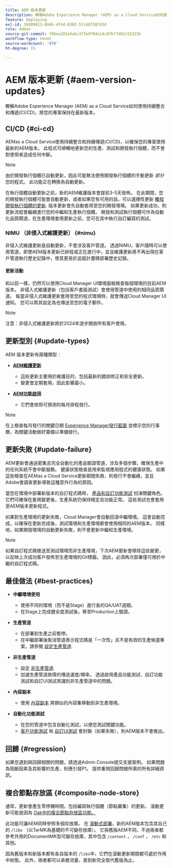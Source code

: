 ```yaml
---
title: AEM 版本更新
description: 瞭解Adobe Experience Manager (AEM) as a Cloud Service如何使用持續整合和傳遞(CI/CD)，將您的專案保持在最新版本。
feature: Deploying
exl-id: 36989913-69db-4f4d-8302-57c60f387d3d
role: Admin
source-git-commit: f66ea281e6abc373e9704e14c97b77d82c55323b
workflow-type: tm+mt
source-wordcount: '970'
ht-degree: 1%

---
```



# AEM 版本更新 {#aem-version-updates}

瞭解Adobe Experience Manager (AEM) as a Cloud Service如何使用持續整合和傳遞(CI/CD)，將您的專案保持在最新版本。

## CI/CD {#ci-cd}

AEMas a Cloud Service使用持續整合和持續傳遞(CI/CD)，以確保您的專案使用最新的AEM版本。 此程式可順暢地更新您的生產、測試和開發執行個體，而不會對使用者造成任何中斷。

>[!NOTE]
> 由於開發執行個體已自動更新，因此可能無法使用開發執行個體的手動更新 _部分_ 您的程式。 此功能正在轉換為自動更新。

在執行個體自動更新之前，新的AEM維護版本會提前3-5天發佈。 在此期間，您的開發執行個體可能會自動更新，或者如果您有可用的話，可以選擇性更新 [觸發開發執行個體的更新](/help/implementing/cloud-manager/manage-environments.md#updating-dev-environment). 版本更新會先自動套用至您的開發環境。 如果更新成功，則更新流程會繼續進行您的中繼和生產執行個體。 開發和測試執行個體可作為自動化品質閘道，在生產環境套用更新之前，您可在其中執行自訂編寫的測試。

### NIMU （非侵入式維護更新） {#nimu}

非侵入式維護更新是自動更新，不會涉及客戶管道。
透過NIMU，客戶隨時可以使用管道，即使AEM版本更新已排程或正在進行中，並且維護更新將不再出現在客戶管道執行歷史記錄中，使其更易於追蹤計畫碼部署歷史記錄。

#### 更新活動

和以前一樣，仍然可以使用Cloud Manager UI環境面板檢查每個環境的目前AEM版本。 非侵入式維護更新（包括客戶書面測試）會使用管道中使用的相同品質閘道。
每當非侵入式維護更新套用至您的程式環境時，就會傳送Cloud Manager UI通知。 您可以將其設定為也傳送至您的電子郵件。

>[!NOTE]
>
> 注意：非侵入式維護更新將於2024年逐步開放所有客戶使用。


## 更新型別 {#update-types}

AEM 版本更新有兩種類型：

* [**AEM維護更新**](/help/release-notes/maintenance/latest.md)

   * 這些更新主要用於維護目的，包括最新的錯誤修正和安全更新。
   * 變更會定期套用，因此影響最小。

* [**AEM功能啟用**](/help/release-notes/release-notes-cloud/release-notes-current.md)

   * 它們會依照可預測的每月排程發行。

>[!NOTE]
>
> 在上檢查每月發行的關鍵日期 [Experience Manager發行藍圖](https://experienceleague.adobe.com/zh-hant/docs/experience-manager-release-information/aem-release-updates/update-releases-roadmap.html?lang=zh-Hant#aem-as-cloud-service) 並標示您的行事曆，為關鍵活動做好籌備以準備發行。

## 更新失敗 {#update-failure}

AEM更新會通過密集且完全自動化的產品驗證管道，涉及多個步驟，確保生產中的任何系統不會中斷服務。 健康狀態檢查是用來監視應用程式的健康狀態。 如果這些檢查在AEMas a Cloud Service更新期間失敗，則發行不會繼續，並且Adobe會調查更新導致這種意外行為的原因。

當您在環境中部署新版本的自訂程式碼時， [產品和自訂功能測試](/help/implementing/cloud-manager/overview-test-results.md#functional-testing) 扮演關鍵角色。 它們可確保在套用變更後，生產系統仍保持穩定且功能正常。 這些測試也會套用至AEM版本更新程式。

如果對生產環境的更新失敗，Cloud Manager會自動回滾中繼環境。 這會自動完成，以確保在更新完成後，測試環境和生產環境都會使用相同的AEM版本。
同樣地，如果開發環境的自動更新失敗，則不會更新中繼和生產環境。

>[!NOTE]
>
>如果自訂程式碼推送至測試環境而非生產環境，下次AEM更新會移除這些變更，以反映上次成功客戶發佈至生產環境的Git標籤。 因此，必須再次部署僅可用於中繼的自訂程式碼。

## 最佳做法 {#best-practices}

* **中繼環境使用**
   * 使用不同的環境（而不是Stage）進行長的QA/UAT週期。
   * 在Stage上完成健全度測試後，移至Production上驗證。

* **生產管道**
   * 在部署到生產之前暫停。
   * 在中繼部署後取消管道表示程式碼是「一次性」且不是有效的生產候選專案，請參閱 [設定生產管道](/help/implementing/cloud-manager/configuring-pipelines/configuring-production-pipelines.md).

* **非生產管道**
   * 設定 [非生產管道](/help/implementing/cloud-manager/configuring-pipelines/configuring-non-production-pipelines.md#full-stack-code).
   * 加速生產管道故障的傳送速度/頻率。 透過啟用產品功能測試、自訂功能測試和自訂UI測試來識別非生產管道中的問題。

* **內容副本**
   * 使用 [內容副本](/help/implementing/developing/tools/content-copy.md) 將類似的內容集移動到非生產環境。

* **自動化功能測試**
   * 在您的管道中包含自動化測試，以便您測試關鍵功能。
   * [客戶功能測試](/help/implementing/cloud-manager/functional-testing.md#custom-functional-testing) 和 [自訂UI測試](/help/implementing/cloud-manager/functional-testing.md#custom-ui-testing) 會封鎖（如果失敗），則AEM版本不會推出。

## 回歸 {#regression}

如果您遇到與回歸相關的問題，請透過Admin Console提交支援案例。 如果問題為阻斷因素及其影響的生產，則應引發P1。 提供重現回歸問題所需的所有詳細資訊。

## 複合節點存放區 {#composite-node-store}

通常，更新會產生零停機時間，包括編寫執行個體（節點叢集）的更新。 滾動更新可能是因為 [Oak中的複合節點存放區功能。](https://jackrabbit.apache.org/oak/docs/nodestore/compositens.html)

此功能可讓AEM同時參照多個存放庫。 在 [滾動式部署](/help/implementing/deploying/overview.md#how-rolling-deployments-work)，新的AEM版本包含其自己的 `/libs` （以TarMK為基礎的不可變存放庫）。 它與舊版AEM不同，不過兩者都參考共用的DocumentMK型可變存放庫，其中包含 `/content` ， `/conf` ， `/etc` 和其他。

因為舊版本和新版本都有各自版本的 `/libs`中，它們在滾動更新期間都可處於作用中狀態。 此外，兩者都可以承擔流量，直到新完全取代舊版為止。
